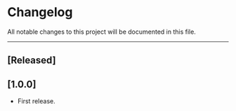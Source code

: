 # Changelog

All notable changes to this project will be documented in this file.

---

## [Released]

## [1.0.0]

- First release.
